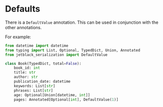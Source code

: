 # Defaults

There is a `DefaultValue` annotation. This can
be used in conjunction with the other annotations.

For example:

```python
from datetime import datetime
from typing import List, Optional, TypedDict, Union, Annotated
from jetblack_serialization import DefaultValue

class Book(TypedDict, total=False):
    book_id: int
    title: str
    author: str
    publication_date: datetime
    keywords: List[str]
    phrases: List[str]
    age: Optional[Union[datetime, int]]
    pages: Annotated[Optional[int], DefaultValue(1)]
```
